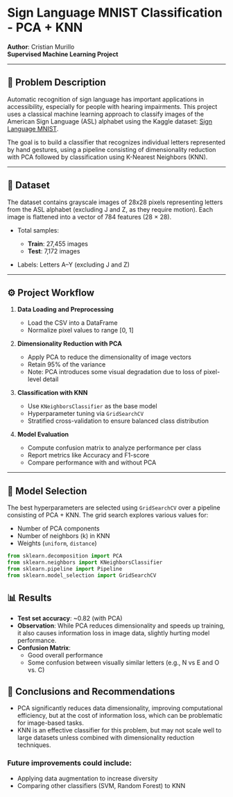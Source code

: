 # Sign Language MNIST Classification - PCA + KNN

**Author**: Cristian Murillo  
**Supervised Machine Learning Project**

---

## 📌 Problem Description

Automatic recognition of sign language has important applications in accessibility, especially for people with hearing impairments. This project uses a classical machine learning approach to classify images of the American Sign Language (ASL) alphabet using the Kaggle dataset: [Sign Language MNIST](https://www.kaggle.com/datasets/datamunge/sign-language-mnist/data).

The goal is to build a classifier that recognizes individual letters represented by hand gestures, using a pipeline consisting of dimensionality reduction with PCA followed by classification using K-Nearest Neighbors (KNN).

---

## 📂 Dataset

The dataset contains grayscale images of 28x28 pixels representing letters from the ASL alphabet (excluding J and Z, as they require motion). Each image is flattened into a vector of 784 features (28 × 28).

- Total samples:  
  - **Train**: 27,455 images  
  - **Test**: 7,172 images  

- Labels: Letters A–Y (excluding J and Z)

---

## ⚙️ Project Workflow

1. **Data Loading and Preprocessing**
    - Load the CSV into a DataFrame
    - Normalize pixel values to range [0, 1]

2. **Dimensionality Reduction with PCA**
    - Apply PCA to reduce the dimensionality of image vectors
    - Retain 95% of the variance
    - Note: PCA introduces some visual degradation due to loss of pixel-level detail

3. **Classification with KNN**
    - Use `KNeighborsClassifier` as the base model
    - Hyperparameter tuning via `GridSearchCV`
    - Stratified cross-validation to ensure balanced class distribution

4. **Model Evaluation**
    - Compute confusion matrix to analyze performance per class
    - Report metrics like Accuracy and F1-score
    - Compare performance with and without PCA

---

## 🔎 Model Selection

The best hyperparameters are selected using `GridSearchCV` over a pipeline consisting of PCA + KNN. The grid search explores various values for:

- Number of PCA components
- Number of neighbors (k) in KNN
- Weights (`uniform`, `distance`)

```python
from sklearn.decomposition import PCA
from sklearn.neighbors import KNeighborsClassifier
from sklearn.pipeline import Pipeline
from sklearn.model_selection import GridSearchCV
```

## 📊 Results
* **Test set accuracy**: ~0.82 (with PCA)
* **Observation**: While PCA reduces dimensionality and speeds up training, it also causes information loss in image data, slightly hurting model performance.
* **Confusion Matrix**:
    * Good overall performance
    * Some confusion between visually similar letters (e.g., N vs E and O vs. C)

## 📌 Conclusions and Recommendations
* PCA significantly reduces data dimensionality, improving computational efficiency, but at the cost of information loss, which can be problematic for image-based tasks.
* KNN is an effective classifier for this problem, but may not scale well to large datasets unless combined with dimensionality reduction techniques.

### Future improvements could include:
* Applying data augmentation to increase diversity
* Comparing other classifiers (SVM, Random Forest) to KNN
